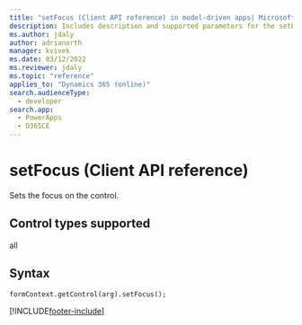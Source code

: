 ```yaml
---
title: "setFocus (Client API reference) in model-driven apps| MicrosoftDocs"
description: Includes description and supported parameters for the setFocus method.
ms.author: jdaly
author: adrianorth
manager: kvivek
ms.date: 03/12/2022
ms.reviewer: jdaly
ms.topic: "reference"
applies_to: "Dynamics 365 (online)"
search.audienceType: 
  - developer
search.app: 
  - PowerApps
  - D365CE
---
```

# setFocus (Client API reference)



Sets the focus on the control. 

## Control types supported

all

## Syntax

`formContext.getControl(arg).setFocus();`



[!INCLUDE[footer-include](../../../../../includes/footer-banner.md)]